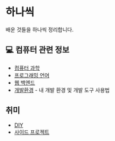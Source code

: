 # 하나씩

배운 것들을 하나씩 정리합니다.

## 💻 컴퓨터 관련 정보

- [컴퓨터 과학](computer-science/README.md)
- [프로그래밍 언어](programming-languages/README.md)
- [웹 백엔드](web-backend/README.md)
- [개발환경](dev-env/README.md) - 내 개발 환경 및 개발 도구 사용법

## 취미

- [DIY](diy/README.md)
- [사이드 프로젝트](side-projects/README.md)
